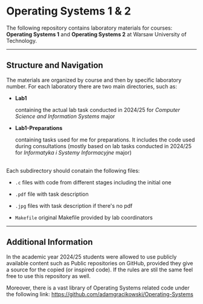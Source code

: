 # Operating Systems 1 & 2

The following repository contains laboratory materials for courses: **Operating Systems 1** and **Operating Systems 2** at Warsaw University of Technology.

---


## Structure and Navigation

The materials are organized by course and then by specific laboratory number. For each laboratory there are two main directories, such as:


- **Lab1**
  
  containing the actual lab task conducted in 2024/25 for *Computer Science and Information Systems* major
- **Lab1-Preparations**
   
   containing tasks used for me for preparations. It includes the code used during consultations (mostly based on lab tasks conducted in 2024/25 for *Informatyka i Systemy Informacyjne* major)

\
Each subdirectory should conatain the following files:

- `.c` files with code from different stages including the initial one

- `.pdf` file with task description

- `.jpg` files with task description if there's no pdf

- `Makefile` original Makefile provided by lab coordinators






---

## Additional Information

In the academic year 2024/25 students were allowed to use publicly available content such as Public repositories on GitHub, provided they give a source for the copied (or inspired code). If the rules are stil the same feel free to use this repository as well.

Moreover, there is a vast library of Operating Systems related code under the following link: https://github.com/adamgracikowski/Operating-Systems